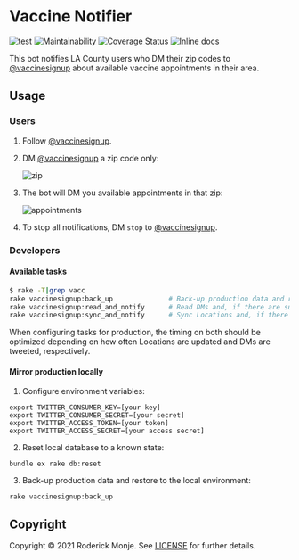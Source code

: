 # Vaccine Notifier

[![test](https://github.com/ivanoblomov/vaccine-notifier/actions/workflows/test.yml/badge.svg)](https://github.com/ivanoblomov/vaccine-notifier/actions/workflows/test.yml)
[![Maintainability](https://api.codeclimate.com/v1/badges/dad2d32da2d576e4a99a/maintainability)](https://codeclimate.com/github/ivanoblomov/vaccine-notifier/maintainability)
[![Coverage Status](https://coveralls.io/repos/github/ivanoblomov/vaccine-notifier/badge.svg?branch=main&kill_cache=1)](https://coveralls.io/github/ivanoblomov/vaccine-notifier?branch=main)
[![Inline docs](http://inch-ci.org/github/ivanoblomov/vaccine-notifier.svg?branch=main)](http://inch-ci.org/github/ivanoblomov/vaccine-notifier)

This bot notifies LA County users who DM their zip codes to [@vaccinesignup](https://twitter.com/vaccinesignup/) about available vaccine appointments in their area.

## Usage

### Users

1. Follow [@vaccinesignup](https://twitter.com/vaccinesignup/).

2. DM [@vaccinesignup](https://twitter.com/vaccinesignup/) a zip code only:

   ![zip](https://user-images.githubusercontent.com/113809/111058905-b2b68e00-845f-11eb-99d1-3aa0b4adcaad.png)

3. The bot will DM you available appointments in that zip:

   ![appointments](https://user-images.githubusercontent.com/113809/111059071-bc8cc100-8460-11eb-9148-74998844b8e9.png)

4. To stop all notifications, DM `stop` to [@vaccinesignup](https://twitter.com/vaccinesignup/).

### Developers

#### Available tasks

```bash
$ rake -T|grep vacc
rake vaccinesignup:back_up              # Back-up production data and restore to the local environment
rake vaccinesignup:read_and_notify      # Read DMs and, if there are subscribed zip codes, notify users
rake vaccinesignup:sync_and_notify      # Sync Locations and, if there are changes, notify users
```
When configuring tasks for production, the timing on both should be optimized depending on how often Locations are updated and DMs are tweeted, respectively.

#### Mirror production locally

1. Configure environment variables:
```
export TWITTER_CONSUMER_KEY=[your key]
export TWITTER_CONSUMER_SECRET=[your secret]
export TWITTER_ACCESS_TOKEN=[your token]
export TWITTER_ACCESS_SECRET=[your access secret]
```
2. Reset local database to a known state:
```
bundle ex rake db:reset
```
3. Back-up production data and restore to the local environment:
```
rake vaccinesignup:back_up
```

## Copyright

Copyright © 2021 Roderick Monje. See [LICENSE](LICENSE) for further details.
